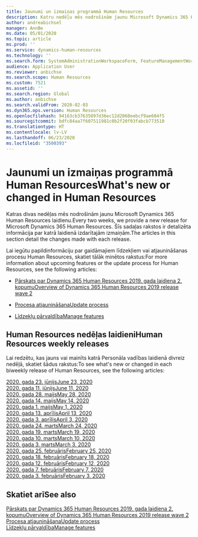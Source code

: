 ```yaml
---
title: Jaunumi un izmaiņas programmā Human Resources
description: Katru nedēļu mēs nodrošinām jaunu Microsoft Dynamics 365 Human Resources laidienu. Šīs sadaļas rakstos ir detalizēta informācija par katru nedēļu izdarītajām izmaiņām.
author: andreabichsel
manager: AnnBe
ms.date: 05/01/2020
ms.topic: article
ms.prod: ''
ms.service: dynamics-human-resources
ms.technology: ''
ms.search.form: SystemAdministrationWorkspaceForm, FeatureManagementWorkspace
audience: Application User
ms.reviewer: anbichse
ms.search.scope: Human Resources
ms.custom: 7521
ms.assetid: ''
ms.search.region: Global
ms.author: anbichse
ms.search.validFrom: 2020-02-03
ms.dyn365.ops.version: Human Resources
ms.openlocfilehash: 94163cb37635097d36ec12d2060eebcf9ae604f5
ms.sourcegitcommit: bdfc84aa7f607511981c0b2f20f03fabcb773510
ms.translationtype: HT
ms.contentlocale: lv-LV
ms.lasthandoff: 06/23/2020
ms.locfileid: "3500393"
---
```

# <a name="whats-new-or-changed-in-human-resources"></a><span data-ttu-id="7800c-104">Jaunumi un izmaiņas programmā Human Resources</span><span class="sxs-lookup"><span data-stu-id="7800c-104">What's new or changed in Human Resources</span></span>

<span data-ttu-id="7800c-105">Katras divas nedēļas mēs nodrošinām jaunu Microsoft Dynamics 365 Human Resources laidienu.</span><span class="sxs-lookup"><span data-stu-id="7800c-105">Every two weeks, we provide a new release for Microsoft Dynamics 365 Human Resources.</span></span> <span data-ttu-id="7800c-106">Šīs sadaļas rakstos ir detalizēta informācija par katrā laidienā izdarītajām izmaiņām.</span><span class="sxs-lookup"><span data-stu-id="7800c-106">The articles in this section detail the changes made with each release.</span></span>

<span data-ttu-id="7800c-107">Lai iegūtu papildinformāciju par gaidāmajiem līdzekļiem vai atjaunināšanas procesu Human Resources, skatiet tālāk minētos rakstus:</span><span class="sxs-lookup"><span data-stu-id="7800c-107">For more information about upcoming features or the update process for Human Resources, see the following articles:</span></span>

- [<span data-ttu-id="7800c-108">Pārskats par Dynamics 365 Human Resources 2019. gada laidiena 2. kopumu</span><span class="sxs-lookup"><span data-stu-id="7800c-108">Overview of Dynamics 365 Human Resources 2019 release wave 2</span></span>](https://docs.microsoft.com/dynamics365-release-plan/2019wave2/dynamics365-human-resources/)

- [<span data-ttu-id="7800c-109">Procesa atjaunināšana</span><span class="sxs-lookup"><span data-stu-id="7800c-109">Update process</span></span>](hr-admin-setup-update-process.md)

- [<span data-ttu-id="7800c-110">Līdzekļu pārvaldība</span><span class="sxs-lookup"><span data-stu-id="7800c-110">Manage features</span></span>](hr-admin-manage-features.md)

## <a name="human-resources-weekly-releases"></a><span data-ttu-id="7800c-111">Human Resources nedēļas laidieni</span><span class="sxs-lookup"><span data-stu-id="7800c-111">Human Resources weekly releases</span></span>

<span data-ttu-id="7800c-112">Lai redzētu, kas jauns vai mainīts katrā Personāla vadības laidienā divreiz nedēļā, skatiet šādus rakstus:</span><span class="sxs-lookup"><span data-stu-id="7800c-112">To see what's new or changed in each biweekly release of Human Resources, see the following articles:</span></span>

[<span data-ttu-id="7800c-113">2020. gada 23. jūnijs</span><span class="sxs-lookup"><span data-stu-id="7800c-113">June 23, 2020</span></span>](hr-whats-new-2020-06-23.md)</br>
[<span data-ttu-id="7800c-114">2020. gada 11. jūnijs</span><span class="sxs-lookup"><span data-stu-id="7800c-114">June 11, 2020</span></span>](hr-whats-new-2020-06-11.md)</br>
[<span data-ttu-id="7800c-115">2020. gada 28. maijs</span><span class="sxs-lookup"><span data-stu-id="7800c-115">May 28, 2020</span></span>](hr-whats-new-2020-05-28.md)</br>
[<span data-ttu-id="7800c-116">2020. gada 14. maijs</span><span class="sxs-lookup"><span data-stu-id="7800c-116">May 14, 2020</span></span>](hr-whats-new-2020-05-14.md)</br>
[<span data-ttu-id="7800c-117">2020. gada 1. maijs</span><span class="sxs-lookup"><span data-stu-id="7800c-117">May 1, 2020</span></span>](hr-whats-new-2020-05-01.md)</br>
[<span data-ttu-id="7800c-118">2020. gada 13. aprīlis</span><span class="sxs-lookup"><span data-stu-id="7800c-118">April 13, 2020</span></span>](hr-whats-new-2020-04-13.md)</br>
[<span data-ttu-id="7800c-119">2020. gada 3. aprīlis</span><span class="sxs-lookup"><span data-stu-id="7800c-119">April 3, 2020</span></span>](hr-whats-new-2020-04-03.md)</br>
[<span data-ttu-id="7800c-120">2020. gada 24. marts</span><span class="sxs-lookup"><span data-stu-id="7800c-120">March 24, 2020</span></span>](hr-whats-new-2020-03-24.md)</br>
[<span data-ttu-id="7800c-121">2020. gada 19. marts</span><span class="sxs-lookup"><span data-stu-id="7800c-121">March 19, 2020</span></span>](hr-whats-new-2020-03-19.md)</br>
[<span data-ttu-id="7800c-122">2020. gada 10. marts</span><span class="sxs-lookup"><span data-stu-id="7800c-122">March 10, 2020</span></span>](hr-whats-new-2020-03-10.md)</br>
[<span data-ttu-id="7800c-123">2020. gada 3. marts</span><span class="sxs-lookup"><span data-stu-id="7800c-123">March 3, 2020</span></span>](hr-whats-new-2020-03-03.md)</br>
[<span data-ttu-id="7800c-124">2020. gada 25. februāris</span><span class="sxs-lookup"><span data-stu-id="7800c-124">February 25, 2020</span></span>](hr-whats-new-2020-02-25.md)</br>
[<span data-ttu-id="7800c-125">2020. gada 18. februāris</span><span class="sxs-lookup"><span data-stu-id="7800c-125">February 18, 2020</span></span>](hr-whats-new-2020-02-18.md)</br>
[<span data-ttu-id="7800c-126">2020. gada 12. februāris</span><span class="sxs-lookup"><span data-stu-id="7800c-126">February 12, 2020</span></span>](hr-whats-new-2020-02-12.md)</br>
[<span data-ttu-id="7800c-127">2020. gada 7. februāris</span><span class="sxs-lookup"><span data-stu-id="7800c-127">February 7, 2020</span></span>](hr-whats-new-2020-02-07.md)</br>
[<span data-ttu-id="7800c-128">2020. gada 3. februāris</span><span class="sxs-lookup"><span data-stu-id="7800c-128">February 3, 2020</span></span>](hr-whats-new-2020-02-03.md)

## <a name="see-also"></a><span data-ttu-id="7800c-129">Skatiet arī</span><span class="sxs-lookup"><span data-stu-id="7800c-129">See also</span></span>

[<span data-ttu-id="7800c-130">Pārskats par Dynamics 365 Human Resources 2019. gada laidiena 2. kopumu</span><span class="sxs-lookup"><span data-stu-id="7800c-130">Overview of Dynamics 365 Human Resources 2019 release wave 2</span></span>](https://docs.microsoft.com/dynamics365-release-plan/2019wave2/dynamics365-human-resources/)</br>
[<span data-ttu-id="7800c-131">Procesa atjaunināšana</span><span class="sxs-lookup"><span data-stu-id="7800c-131">Update process</span></span>](hr-admin-setup-update-process.md)</br>
[<span data-ttu-id="7800c-132">Līdzekļu pārvaldība</span><span class="sxs-lookup"><span data-stu-id="7800c-132">Manage features</span></span>](hr-admin-manage-features.md)
